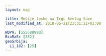 ```yaml
---
layout: map

title: Mečije leske na Trgu Svetog Save
last_modified_at: 2018-05-21T23:31:21+02:00

WDPA: [555588990]
BioRaS: [382]
geoSrbija:
  L1_182: [25]
---
```

